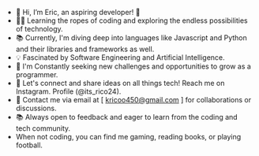 - 👋 Hi, I’m Eric, an aspiring developer! 🚀
- 👨‍💻 Learning the ropes of coding and exploring the endless possibilities of technology.
- 📚 Currently, I'm diving deep into languages like Javascript and Python and their libraries and frameworks as well.
- 💡 Fascinated by Software Engineering and Artificial Intelligence.
- 🌱 I'm Constantly seeking new challenges and opportunities to grow as a programmer.
- 💬 Let's connect and share ideas on all things tech! Reach me on Instagram. Profile (@its_rico24).
- 📧 Contact me via email at [ kricoo450@gmail.com ] for collaborations or discussions.
- 📚 Always open to feedback and eager to learn from the coding and tech community.
-  When not coding, you can find me gaming, reading books, or playing football.

